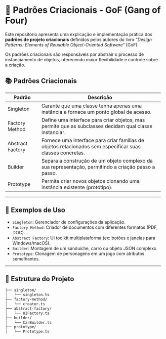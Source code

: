 # 🧠 Padrões Criacionais - GoF (Gang of Four)

Este repositório apresenta uma explicação e implementação prática dos **padrões de projeto criacionais** definidos pelos autores do livro _"Design Patterns: Elements of Reusable Object-Oriented Software"_ (GoF).

Os padrões criacionais são responsáveis por abstrair o processo de instanciamento de objetos, oferecendo maior flexibilidade e controle sobre a criação.

## 📚 Padrões Criacionais

| Padrão        | Descrição                                                                 |
|---------------|---------------------------------------------------------------------------|
| Singleton     | Garante que uma classe tenha apenas uma instância e fornece um ponto global de acesso. |
| Factory Method| Define uma interface para criar objetos, mas permite que as subclasses decidam qual classe instanciar. |
| Abstract Factory | Fornece uma interface para criar famílias de objetos relacionados sem especificar suas classes concretas. |
| Builder       | Separa a construção de um objeto complexo da sua representação, permitindo a criação passo a passo. |
| Prototype     | Permite criar novos objetos clonando uma instância existente (protótipo). |

---

## 🔧 Exemplos de Uso

- `Singleton`: Gerenciador de configurações da aplicação.
- `Factory Method`: Criador de documentos com diferentes formatos (PDF, DOC).
- `Abstract Factory`: UI toolkit multiplataforma (ex: botões e janelas para Windows/macOS).
- `Builder`: Montagem de um sanduíche, carro ou objeto JSON complexo.
- `Prototype`: Clonagem de personagens em um jogo com atributos semelhantes.

---

## 📁 Estrutura do Projeto

```bash
├── singleton/
│   └── singleton.ts
├── factory-method/
│   └── creator.ts
├── abstract-factory/
│   └── UIFactory.ts
├── builder/
│   └── CarBuilder.ts
├── prototype/
│   └── Prototype.ts
